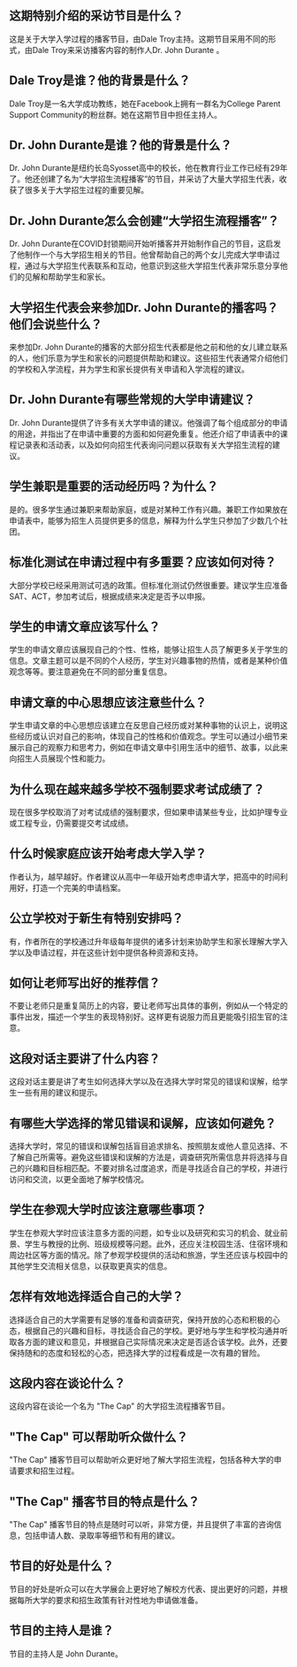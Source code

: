 
## 这期特别介绍的采访节目是什么？

这是关于大学入学过程的播客节目，由Dale Troy主持。这期节目采用不同的形式，由Dale Troy来采访播客内容的制作人Dr. John Durante 。 


## Dale Troy是谁？他的背景是什么？

Dale Troy是一名大学成功教练，她在Facebook上拥有一群名为College Parent Support Community的粉丝群。她在这期节目中担任主持人。


## Dr. John Durante是谁？他的背景是什么？

Dr. John Durante是纽约长岛Syosset高中的校长，他在教育行业工作已经有29年了。他还创建了名为“大学招生流程播客”的节目，并采访了大量大学招生代表，收获了很多关于大学招生过程的重要见解。


## Dr. John Durante怎么会创建“大学招生流程播客”？

Dr. John Durante在COVID封锁期间开始听播客并开始制作自己的节目，这启发了他制作一个与大学招生相关的节目。他曾帮助自己的两个女儿完成大学申请过程，通过与大学招生代表联系和互动，他意识到这些大学招生代表非常乐意分享他们的见解和帮助学生和家长。


## 大学招生代表会来参加Dr. John Durante的播客吗？他们会说些什么？

来参加Dr. John Durante的播客的大部分招生代表都是他之前和他的女儿建立联系的人，他们乐意为学生和家长的问题提供帮助和建议。这些招生代表通常介绍他们的学校和入学流程，并为学生和家长提供有关申请和入学流程的建议。


## Dr. John Durante有哪些常规的大学申请建议？

Dr. John Durante提供了许多有关大学申请的建议。他强调了每个组成部分的申请的用途，并指出了在申请中重要的方面和如何避免重复。他还介绍了申请表中的课程记录表和活动表，以及如何向招生代表询问问题以获取有关大学招生流程的建议。


## 学生兼职是重要的活动经历吗？为什么？


是的。很多学生通过兼职来帮助家庭，或是对某种工作有兴趣。兼职工作如果放在申请表中，能够为招生人员提供更多的信息，解释为什么学生只参加了少数几个社团。


## 标准化测试在申请过程中有多重要？应该如何对待？


大部分学校已经采用测试可选的政策。但标准化测试仍然很重要。建议学生应准备SAT、ACT，参加考试后，根据成绩来决定是否予以申报。


## 学生的申请文章应该写什么？


学生的申请文章应该展现自己的个性、性格，能够让招生人员了解更多关于学生的信息。文章主题可以是不同的个人经历，学生对兴趣事物的热情，或者是某种价值观念等等。要注意避免在不同的部分重复信息。


## 申请文章的中心思想应该注意些什么？


学生申请文章的中心思想应该建立在反思自己经历或对某种事物的认识上，说明这些经历或认识对自己的影响，体现自己的性格和价值观念。学生可以通过小细节来展示自己的观察力和思考力，例如在申请文章中引用生活中的细节、故事，以此来向招生人员展现个性和能力。


## 为什么现在越来越多学校不强制要求考试成绩了？

现在很多学校取消了对考试成绩的强制要求，但如果申请某些专业，比如护理专业或工程专业，仍需要提交考试成绩。


## 什么时候家庭应该开始考虑大学入学？

作者认为，越早越好。作者建议从高中一年级开始考虑申请大学，把高中的时间利用好，打造一个完美的申请档案。


## 公立学校对于新生有特别安排吗？

有，作者所在的学校通过升年级每年提供的诸多计划来协助学生和家长理解大学入学以及申请过程，并在这些计划中提供各种资源和支持。


## 如何让老师写出好的推荐信？

不要让老师只是重复简历上的内容，要让老师写出具体的事例，例如从一个特定的事件出发，描述一个学生的表现特别好。这样更有说服力而且更能吸引招生官的注意。


## 这段对话主要讲了什么内容？

这段对话主要是讲了考生如何选择大学以及在选择大学时常见的错误和误解，给学生一些有用的建议和提示。


## 有哪些大学选择的常见错误和误解，应该如何避免？

选择大学时，常见的错误和误解包括盲目追求排名、按照朋友或他人意见选择、不了解自己所需等。避免这些错误和误解的方法是，调查研究所需信息并将选择与自己的兴趣和目标相匹配。不要对排名过度追求，而是寻找适合自己的学校，并进行访问和交流，以更全面地了解学校情况。


## 学生在参观大学时应该注意哪些事项？

学生在参观大学时应该注意多方面的问题，如专业以及研究和实习的机会、就业前景、学生与教授的比例、班级规模等问题。此外，还应关注校园生活、住宿环境和周边社区等方面的情况。除了参观学校提供的活动和旅游，学生还应该与校园中的其他学生交流相关信息，以获取更真实的信息。


## 怎样有效地选择适合自己的大学？

选择适合自己的大学需要有足够的准备和调查研究，保持开放的心态和积极的心态，根据自己的兴趣和目标，寻找适合自己的学校。更好地与学生和学校沟通并听取各方面的建议和意见，并根据自己实际情况来决定是否适合该学校。此外，还要保持随和的态度和轻松的心态，把选择大学的过程看成是一次有趣的冒险。


## 这段内容在谈论什么？

这段内容在谈论一个名为 "The Cap" 的大学招生流程播客节目。


## "The Cap" 可以帮助听众做什么？

"The Cap" 播客节目可以帮助听众更好地了解大学招生流程，包括各种大学的申请要求和招生过程。


## "The Cap" 播客节目的特点是什么？

"The Cap" 播客节目的特点是随时可以听，非常方便，并且提供了丰富的咨询信息，包括申请人数、录取率等细节和有用的建议。


## 节目的好处是什么？

节目的好处是听众可以在大学展会上更好地了解校方代表、提出更好的问题，并根据每所大学的要求和招生政策有针对性地为申请做准备。


## 节目的主持人是谁？

节目的主持人是 John Durante。

